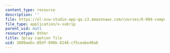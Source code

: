 ```yaml
---
content_type: resource
description: ''
file: https://ol-ocw-studio-app-qa.s3.amazonaws.com/courses/6-004-computation-structures-spring-2017/3009aebc85df890b8248cf5ceabe40a6_LWE5p2sCI6o.srt
file_type: application/x-subrip
parent_uid: null
resourcetype: Other
title: 3play caption file
uid: 3009aebc-85df-890b-8248-cf5ceabe40a6
---
```

